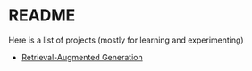 # README

Here is a list of projects (mostly for learning and experimenting)

- [Retrieval-Augmented Generation](./RAG/)
